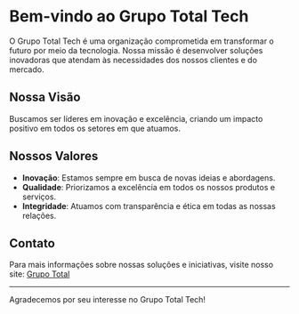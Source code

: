 # Bem-vindo ao Grupo Total Tech

O Grupo Total Tech é uma organização comprometida em transformar o futuro por meio da tecnologia. Nossa missão é desenvolver soluções inovadoras que atendam às necessidades dos nossos clientes e do mercado.

## Nossa Visão

Buscamos ser líderes em inovação e excelência, criando um impacto positivo em todos os setores em que atuamos.

## Nossos Valores

- **Inovação**: Estamos sempre em busca de novas ideias e abordagens.
- **Qualidade**: Priorizamos a excelência em todos os nossos produtos e serviços.
- **Integridade**: Atuamos com transparência e ética em todas as nossas relações.

## Contato

Para mais informações sobre nossas soluções e iniciativas, visite nosso site: [Grupo Total](https://grupototal.far.br/)

---

Agradecemos por seu interesse no Grupo Total Tech!
